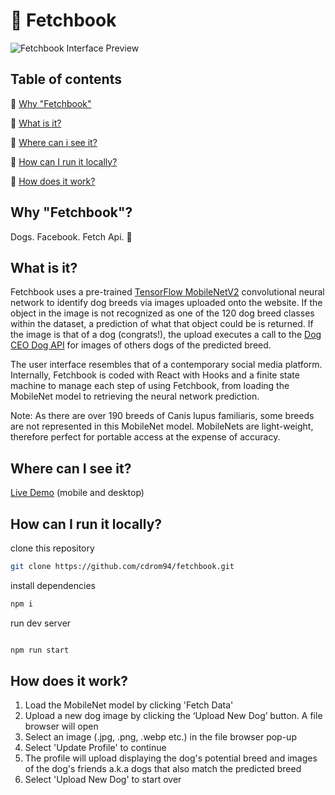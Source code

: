 # 🎾 Fetchbook

![Fetchbook Interface Preview](/fetchbook-preview.png 'Fetchbook Interface Preview')

## Table of contents

🦴 [Why "Fetchbook"](#why-fetchbook)

🦴 [What is it?](#what-is-it)

🦴 [Where can i see it?](#where-can-i-see-it)

🦴 [How can I run it locally?](#how-can-i-run-it-locally)

🦴 [How does it work?](#how-does-it-work)

## Why "Fetchbook"?

Dogs. Facebook. Fetch Api. 🐩

## What is it?

Fetchbook uses a pre-trained
[TensorFlow MobileNetV2](https://github.com/tensorflow/tfjs-models/tree/master/mobilenet)
convolutional neural network to identify dog breeds via images uploaded onto the
website. If the object in the image is not recognized as one of the 120 dog breed classes
within the dataset, a prediction of what that object could be is returned. If
the image is that of a dog (congrats!), the upload executes a call to the
[Dog CEO Dog API](https://dog.ceo/dog-api/breeds-list) for images of others dogs
of the predicted breed.

The user interface resembles that of a contemporary social media platform.
Internally, Fetchbook is coded with React with Hooks and a finite state machine
to manage each step of using Fetchbook, from loading the MobileNet model to
retrieving the neural network prediction.

Note: As there are over 190 breeds of Canis lupus familiaris, some breeds are
not represented in this MobileNet model. MobileNets are light-weight, therefore
perfect for portable access at the expense of accuracy.

## Where can I see it?

[Live Demo](https://fetchbook3000.netlify.app) (mobile and desktop)

## How can I run it locally?

clone this repository

```bash
git clone https://github.com/cdrom94/fetchbook.git
```

install dependencies

```bash
npm i
```

run dev server

```bash

npm run start

```

## How does it work?

1. Load the MobileNet model by clicking 'Fetch Data'
2. Upload a new dog image by clicking the ‘Upload New Dog’ button. A file
   browser will open
3. Select an image (.jpg, .png, .webp etc.) in the file browser pop-up
4. Select 'Update Profile' to continue
5. The profile will upload displaying the dog's potential breed and images of
   the dog's friends a.k.a dogs that also match the predicted breed
6. Select 'Upload New Dog' to start over
